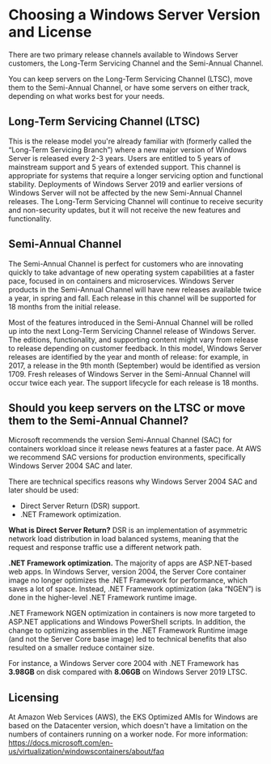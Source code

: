 # Choosing a Windows Server Version and License

There are two primary release channels available to Windows Server customers, the Long-Term Servicing Channel and the Semi-Annual Channel.

You can keep servers on the Long-Term Servicing Channel (LTSC), move them to the Semi-Annual Channel, or have some servers on either track, depending on what works best for your needs.

## Long-Term Servicing Channel (LTSC)

This is the release model you're already familiar with (formerly called the “Long-Term Servicing Branch”) where a new major version of Windows Server is released every 2-3 years. Users are entitled to 5 years of mainstream support and 5 years of extended support. This channel is appropriate for systems that require a longer servicing option and functional stability. Deployments of Windows Server 2019 and earlier versions of Windows Server will not be affected by the new Semi-Annual Channel releases. The Long-Term Servicing Channel will continue to receive security and non-security updates, but it will not receive the new features and functionality.

## Semi-Annual Channel

The Semi-Annual Channel is perfect for customers who are innovating quickly to take advantage of new operating system capabilities at a faster pace, focused in on containers and microservices. Windows Server products in the Semi-Annual Channel will have new releases available twice a year, in spring and fall. Each release in this channel will be supported for 18 months from the initial release.

Most of the features introduced in the Semi-Annual Channel will be rolled up into the next Long-Term Servicing Channel release of Windows Server. The editions, functionality, and supporting content might vary from release to release depending on customer feedback. In this model, Windows Server releases are identified by the year and month of release: for example, in 2017, a release in the 9th month (September) would be identified as version 1709. Fresh releases of Windows Server in the Semi-Annual Channel will occur twice each year. The support lifecycle for each release is 18 months.

## Should you keep servers on the LTSC or move them to the Semi-Annual Channel?

Microsoft recommends the version Semi-Annual Channel (SAC) for containers workload since it release news features at a faster pace. At AWS we recommend SAC versions for production environments, specifically Windows Server 2004 SAC and later.

There are technical specifics reasons why Windows Server 2004 SAC and later should be used:

* Direct Server Return (DSR) support.
* .NET Framework optimization.

**What is Direct Server Return?**
DSR is an implementation of asymmetric network load distribution in load balanced systems, meaning that the request and response traffic use a different network path.

**.NET Framework optimization.**
The majority of apps are ASP.NET-based web apps. In Windows Server, version 2004, the Server Core container image no longer optimizes the .NET Framework for performance, which saves a lot of space. Instead, .NET Framework optimization (aka “NGEN”) is done in the higher-level .NET Framework runtime image. 

.NET Framework NGEN optimization in containers is now more targeted to ASP.NET applications and Windows PowerShell scripts. In addition, the change to optimizing assemblies in the .NET Framework Runtime image (and not the Server Core base image) led to technical benefits that also resulted on a smaller reduce container size. 

For instance, a Windows Server core 2004 with .NET Framework has **3.98GB** on disk compared with **8.06GB** on Windows Server 2019 LTSC.

## Licensing

At Amazon Web Services (AWS), the EKS Optimized AMIs for Windows are based on the Datacenter version, which doesn't have a limitation on the numbers of containers running on a worker node. For more information: https://docs.microsoft.com/en-us/virtualization/windowscontainers/about/faq
